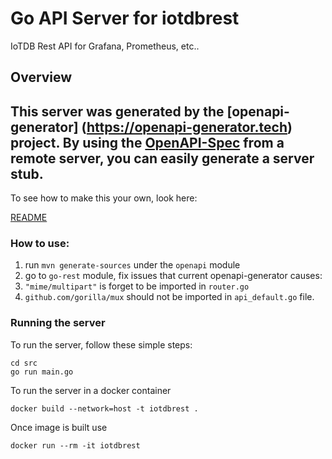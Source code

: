 <!--

    Licensed to the Apache Software Foundation (ASF) under one
    or more contributor license agreements.  See the NOTICE file
    distributed with this work for additional information
    regarding copyright ownership.  The ASF licenses this file
    to you under the Apache License, Version 2.0 (the
    "License"); you may not use this file except in compliance
    with the License.  You may obtain a copy of the License at

        http://www.apache.org/licenses/LICENSE-2.0

    Unless required by applicable law or agreed to in writing,
    software distributed under the License is distributed on an
    "AS IS" BASIS, WITHOUT WARRANTIES OR CONDITIONS OF ANY
    KIND, either express or implied.  See the License for the
    specific language governing permissions and limitations
    under the License.

-->
<!-- generate by openapi and modified manually-->

# Go API Server for iotdbrest

IoTDB Rest API for Grafana, Prometheus, etc..

## Overview
This server was generated by the [openapi-generator]
(https://openapi-generator.tech) project.
By using the [OpenAPI-Spec](https://github.com/OAI/OpenAPI-Specification) from a remote server, you can easily generate a server stub.  
-

To see how to make this your own, look here:

[README](https://openapi-generator.tech)


### How to use:

1. run `mvn generate-sources` under the `openapi` module
2. go to `go-rest` module, fix issues that current openapi-generator causes:
  1. `"mime/multipart"` is forget to be imported in `router.go`
  2. `github.com/gorilla/mux` should not be imported in `api_default.go` file.

### Running the server
To run the server, follow these simple steps:

```
cd src
go run main.go
```

To run the server in a docker container
```
docker build --network=host -t iotdbrest .
```

Once image is built use
```
docker run --rm -it iotdbrest 
```






